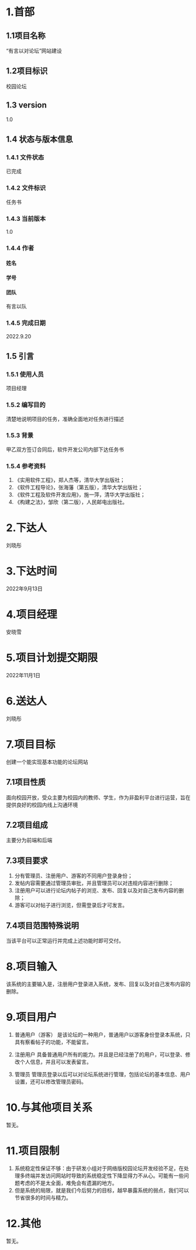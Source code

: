 
# 1.首部
## 1.1项目名称
“有言以对论坛”网站建设
## 1.2项目标识
校园论坛
## 1.3 version
1.0

## 1.4 状态与版本信息
### 1.4.1 文件状态
已完成
### 1.4.2 文件标识
任务书
### 1.4.3  当前版本
1.0 
### 1.4.4 作者
#### 姓名
#### 学号
#### 团队
有言以队
### 1.4.5 完成日期
2022.9.20

## 1.5 引言
### 1.5.1 使用人员
项目经理
### 1.5.2 编写目的
清楚地说明项目的任务，准确全面地对任务进行描述
### 1.5.3 背景
甲乙双方签订合同后，软件开发公司内部下达任务书
### 1.5.4 参考资料

1. 《实用软件工程》，郑人杰等，清华大学出版社；
2. 《软件工程导论》，张海藩（第五版），清华大学出版社；
3. 《软件工程及软件开发应用》，施一萍，清华大学出版社；
4. 《构建之法》，邹欣（第二版），人民邮电出版社。

# 2.下达人
刘晓彤

# 3.下达时间
2022年9月13日

# 4.项目经理
安晓雪

# 5.项目计划提交期限
2022年11月1日

# 6.送达人
刘晓彤

# 7.项目目标
创建一个能实现基本功能的论坛网站

## 7.1项目性质
面向校园开放，受众主要为校园内的教师、学生，作为非盈利平台进行运营，旨在提供良好的校园内线上沟通环境

## 7.2项目组成
主要分为前端和后端

## 7.3项目要求

1. 分有管理员、注册用户、游客的不同用户登录身份；
2. 发帖内容需要通过管理员审批，并且管理员可以对违规内容进行删除；
3. 注册用户可以进行论坛内帖子的浏览、发布、回复以及对自己发布内容的删除；
4. 游客可以对帖子进行浏览，但需登录后才可发言。

## 7.4项目范围特殊说明
当该平台可以正常运行并完成上述功能时即可交付。
# 8.项目输入
该系统的主要输入是，注册用户登录进入系统，发布、回复以及对自己发布内容的删除。

# 9.项目用户
1. 普通用户（游客）
是该论坛的一种用户，普通用户以游客身份登录本系统，只具有察看帖子的功能，不能留言。

2. 注册用户
具备普通用户所有的能力。并且是已经注册了的用户，可以登录、修改个人信息，并且可以发表留言。

3. 管理员
管理员登录以后可以对论坛系统进行管理，包括论坛的基本信息、用户设置，还可以修改管理员密码。

# 10.与其他项目关系
暂无。

# 11.项目限制
1. 系统稳定性保证不够：由于研发小组对于网络版校园论坛开发经验不足，在处理多终端并发访问网站时导致的系统稳定性下降显得力不从心。可能有一些问题考虑的不是太全面，难免会有遗漏的地方。
2. 但是系统的局限，就是我们今后努力的目标，越早暴露系统的弱点，我们可以节省很多的时间与精力。
# 12.其他
暂无。

